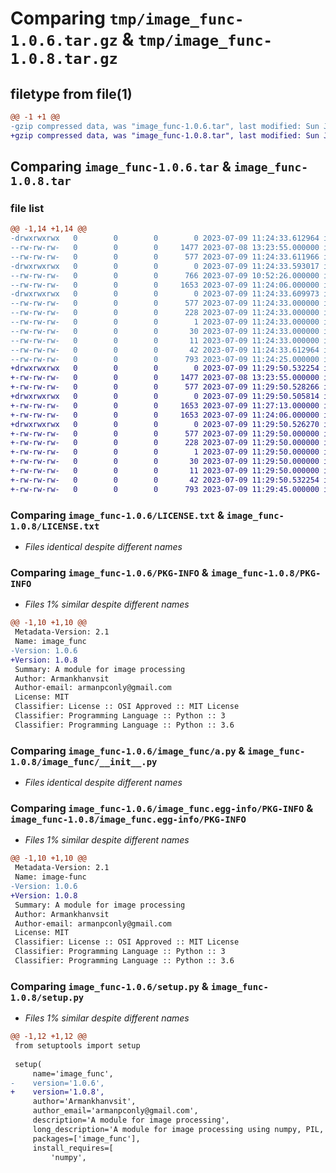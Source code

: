 # Comparing `tmp/image_func-1.0.6.tar.gz` & `tmp/image_func-1.0.8.tar.gz`

## filetype from file(1)

```diff
@@ -1 +1 @@
-gzip compressed data, was "image_func-1.0.6.tar", last modified: Sun Jul  9 11:24:33 2023, max compression
+gzip compressed data, was "image_func-1.0.8.tar", last modified: Sun Jul  9 11:29:50 2023, max compression
```

## Comparing `image_func-1.0.6.tar` & `image_func-1.0.8.tar`

### file list

```diff
@@ -1,14 +1,14 @@
-drwxrwxrwx   0        0        0        0 2023-07-09 11:24:33.612964 image_func-1.0.6/
--rw-rw-rw-   0        0        0     1477 2023-07-08 13:23:55.000000 image_func-1.0.6/LICENSE.txt
--rw-rw-rw-   0        0        0      577 2023-07-09 11:24:33.611966 image_func-1.0.6/PKG-INFO
-drwxrwxrwx   0        0        0        0 2023-07-09 11:24:33.593017 image_func-1.0.6/image_func/
--rw-rw-rw-   0        0        0      766 2023-07-09 10:52:26.000000 image_func-1.0.6/image_func/__init__.py
--rw-rw-rw-   0        0        0     1653 2023-07-09 11:24:06.000000 image_func-1.0.6/image_func/a.py
-drwxrwxrwx   0        0        0        0 2023-07-09 11:24:33.609973 image_func-1.0.6/image_func.egg-info/
--rw-rw-rw-   0        0        0      577 2023-07-09 11:24:33.000000 image_func-1.0.6/image_func.egg-info/PKG-INFO
--rw-rw-rw-   0        0        0      228 2023-07-09 11:24:33.000000 image_func-1.0.6/image_func.egg-info/SOURCES.txt
--rw-rw-rw-   0        0        0        1 2023-07-09 11:24:33.000000 image_func-1.0.6/image_func.egg-info/dependency_links.txt
--rw-rw-rw-   0        0        0       30 2023-07-09 11:24:33.000000 image_func-1.0.6/image_func.egg-info/requires.txt
--rw-rw-rw-   0        0        0       11 2023-07-09 11:24:33.000000 image_func-1.0.6/image_func.egg-info/top_level.txt
--rw-rw-rw-   0        0        0       42 2023-07-09 11:24:33.612964 image_func-1.0.6/setup.cfg
--rw-rw-rw-   0        0        0      793 2023-07-09 11:24:25.000000 image_func-1.0.6/setup.py
+drwxrwxrwx   0        0        0        0 2023-07-09 11:29:50.532254 image_func-1.0.8/
+-rw-rw-rw-   0        0        0     1477 2023-07-08 13:23:55.000000 image_func-1.0.8/LICENSE.txt
+-rw-rw-rw-   0        0        0      577 2023-07-09 11:29:50.528266 image_func-1.0.8/PKG-INFO
+drwxrwxrwx   0        0        0        0 2023-07-09 11:29:50.505814 image_func-1.0.8/image_func/
+-rw-rw-rw-   0        0        0     1653 2023-07-09 11:27:13.000000 image_func-1.0.8/image_func/__init__.py
+-rw-rw-rw-   0        0        0     1653 2023-07-09 11:24:06.000000 image_func-1.0.8/image_func/a.py
+drwxrwxrwx   0        0        0        0 2023-07-09 11:29:50.526270 image_func-1.0.8/image_func.egg-info/
+-rw-rw-rw-   0        0        0      577 2023-07-09 11:29:50.000000 image_func-1.0.8/image_func.egg-info/PKG-INFO
+-rw-rw-rw-   0        0        0      228 2023-07-09 11:29:50.000000 image_func-1.0.8/image_func.egg-info/SOURCES.txt
+-rw-rw-rw-   0        0        0        1 2023-07-09 11:29:50.000000 image_func-1.0.8/image_func.egg-info/dependency_links.txt
+-rw-rw-rw-   0        0        0       30 2023-07-09 11:29:50.000000 image_func-1.0.8/image_func.egg-info/requires.txt
+-rw-rw-rw-   0        0        0       11 2023-07-09 11:29:50.000000 image_func-1.0.8/image_func.egg-info/top_level.txt
+-rw-rw-rw-   0        0        0       42 2023-07-09 11:29:50.532254 image_func-1.0.8/setup.cfg
+-rw-rw-rw-   0        0        0      793 2023-07-09 11:29:45.000000 image_func-1.0.8/setup.py
```

### Comparing `image_func-1.0.6/LICENSE.txt` & `image_func-1.0.8/LICENSE.txt`

 * *Files identical despite different names*

### Comparing `image_func-1.0.6/PKG-INFO` & `image_func-1.0.8/PKG-INFO`

 * *Files 1% similar despite different names*

```diff
@@ -1,10 +1,10 @@
 Metadata-Version: 2.1
 Name: image_func
-Version: 1.0.6
+Version: 1.0.8
 Summary: A module for image processing
 Author: Armankhanvsit
 Author-email: armanpconly@gmail.com
 License: MIT
 Classifier: License :: OSI Approved :: MIT License
 Classifier: Programming Language :: Python :: 3
 Classifier: Programming Language :: Python :: 3.6
```

### Comparing `image_func-1.0.6/image_func/a.py` & `image_func-1.0.8/image_func/__init__.py`

 * *Files identical despite different names*

### Comparing `image_func-1.0.6/image_func.egg-info/PKG-INFO` & `image_func-1.0.8/image_func.egg-info/PKG-INFO`

 * *Files 1% similar despite different names*

```diff
@@ -1,10 +1,10 @@
 Metadata-Version: 2.1
 Name: image-func
-Version: 1.0.6
+Version: 1.0.8
 Summary: A module for image processing
 Author: Armankhanvsit
 Author-email: armanpconly@gmail.com
 License: MIT
 Classifier: License :: OSI Approved :: MIT License
 Classifier: Programming Language :: Python :: 3
 Classifier: Programming Language :: Python :: 3.6
```

### Comparing `image_func-1.0.6/setup.py` & `image_func-1.0.8/setup.py`

 * *Files 1% similar despite different names*

```diff
@@ -1,12 +1,12 @@
 from setuptools import setup
 
 setup(
     name='image_func',
-    version='1.0.6',
+    version='1.0.8',
     author='Armankhanvsit',
     author_email='armanpconly@gmail.com',
     description='A module for image processing',
     long_description='A module for image processing using numpy, PIL, scipy, and matplotlib.',
     packages=['image_func'],
     install_requires=[
         'numpy',
```

